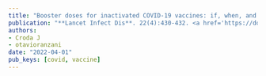 ```yaml
---
title: "Booster doses for inactivated COVID-19 vaccines: if, when, and for whom"
publication: "**Lancet Infect Dis**. 22(4):430-432. <a href='https://doi.org/10.1016/s1473-3099(21)00696-4' target='_blank' rel='noopener noreferrer'>10.1016/s1473-3099(21)00696-4</a>"
authors:
- Croda J
- otavioranzani
date: "2022-04-01"
pub_keys: [covid, vaccine]
---
```


